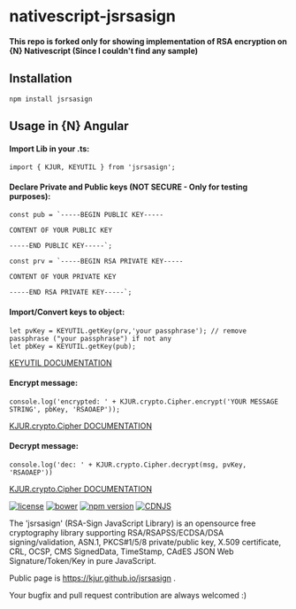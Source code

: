 nativescript-jsrsasign
=========

#### This repo is forked only for showing implementation of RSA encryption on {N} Nativescript (Since I couldn't find any sample)

## Installation
```
npm install jsrsasign
```
## Usage in {N} Angular
#### Import Lib in your .ts:
```
import { KJUR, KEYUTIL } from 'jsrsasign';
```
#### Declare Private and Public keys (NOT SECURE - Only for testing purposes):

```
const pub = `-----BEGIN PUBLIC KEY-----

CONTENT OF YOUR PUBLIC KEY

-----END PUBLIC KEY-----`;

const prv = `-----BEGIN RSA PRIVATE KEY-----

CONTENT OF YOUR PRIVATE KEY

-----END RSA PRIVATE KEY-----`;
```

#### Import/Convert keys to object:
```
let pvKey = KEYUTIL.getKey(prv,'your passphrase'); // remove passphrase ("your passphrase") if not any
let pbKey = KEYUTIL.getKey(pub);
```
[KEYUTIL DOCUMENTATION](https://kjur.github.io/jsrsasign/api/symbols/KEYUTIL.html)

#### Encrypt message:
```
console.log('encrypted: ' + KJUR.crypto.Cipher.encrypt('YOUR MESSAGE STRING', pbKey, 'RSAOAEP'));    
```
[KJUR.crypto.Cipher DOCUMENTATION](https://kjur.github.io/jsrsasign/api/symbols/KJUR.crypto.Cipher.html)

#### Decrypt message:
```
console.log('dec: ' + KJUR.crypto.Cipher.decrypt(msg, pvKey, 'RSAOAEP'))
```
[KJUR.crypto.Cipher DOCUMENTATION](https://kjur.github.io/jsrsasign/api/symbols/KJUR.crypto.Cipher.html)



[![license](https://img.shields.io/badge/license-MIT-green.svg?style=flat)](https://github.com/kjur/jsrsasign/blob/master/LICENSE.txt)
[![bower](https://img.shields.io/bower/v/jsrsasign.svg?maxAge=2592000)](https://libraries.io/bower/jsrsasign)
[![npm version](https://badge.fury.io/js/jsrsasign.svg)](https://badge.fury.io/js/jsrsasign)
[![CDNJS](https://img.shields.io/cdnjs/v/jsrsasign.svg)](https://cdnjs.com/libraries/jsrsasign)

The 'jsrsasign' (RSA-Sign JavaScript Library) is an opensource free cryptography library supporting RSA/RSAPSS/ECDSA/DSA signing/validation, ASN.1, PKCS#1/5/8 private/public key, X.509 certificate, CRL, OCSP, CMS SignedData, TimeStamp, CAdES JSON Web Signature/Token/Key in pure JavaScript.

Public page is https://kjur.github.io/jsrsasign .

Your bugfix and pull request contribution are always welcomed :)
